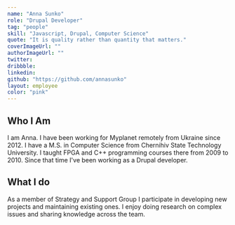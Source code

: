 ```yaml
---
name: "Anna Sunko"
role: "Drupal Developer"
tag: "people"
skill: "Javascript, Drupal, Computer Science"
quote: "It is quality rather than quantity that matters."
coverImageUrl: ""
authorImageUrl: ""
twitter:
dribbble: 
linkedin:
github: "https://github.com/annasunko"
layout: employee
color: "pink"
---
```


## Who I Am

 I am Anna. I have been working for Myplanet remotely from Ukraine since 2012. I have a M.S. in Computer Science from Chernihiv State Technology University. I taught FPGA and C++ programming courses there from 2009 to 2010. Since that time I've been working as a Drupal developer.

## What I do

As a member of Strategy and Support Group I participate in developing new projects and maintaining existing ones. I enjoy doing research on complex issues and sharing knowledge across the team.

